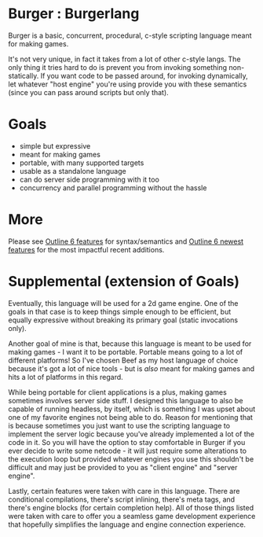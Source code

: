 # Burger : Burgerlang

Burger is a basic, concurrent, procedural, c-style scripting language meant for making games. 


It's not very unique, in fact it takes from a lot of other c-style langs. The only thing it tries hard to do is prevent you from 
invoking something non-statically. If you want code to be passed around, for invoking dynamically, let whatever "host engine" you're using 
provide you with these semantics (since you can pass around scripts but only that).

# Goals

- simple but expressive
- meant for making games
- portable, with many supported targets
- usable as a standalone language
- can do server side programming with it too
- concurrency and parallel programming without the hassle

# More

Please see [Outline 6 features](outline_0_6_refined.md) for syntax/semantics and [Outline 6 newest features](outline_0_6_newfeatures.md) for 
the most impactful recent additions.

# Supplemental (extension of Goals)

Eventually, this language will be used for a 2d game engine. One of the goals in that case is to keep things simple enough to be 
efficient, but equally expressive without breaking its primary goal (static invocations only). 

Another goal of mine is that, because this language is meant to be used for making games - I want it to be portable. Portable means
going to a lot of different platforms! So I've chosen Beef as my host language of choice because it's got a lot of nice tools - but
is _also_ meant for making games and hits a lot of platforms in this regard.

While being portable for client applications is a plus, making games sometimes involves server side stuff. I designed this language
to also be capable of running headless, by itself, which is something I was upset about one of my favorite engines not being able to do. 
Reason for mentioning that is because sometimes you just want to use the scripting language to implement the server logic because you've
already implemented a lot of the code in it. So you will have the option to stay comfortable in Burger if you ever decide to write some
netcode - it will just require some alterations to the execution loop but provided whatever engines you use this shouldn't be difficult and
may just be provided to you as "client engine" and "server engine".

Lastly, certain features were taken with care in this language. There are conditional compilations, there's script inlining, there's 
meta tags, and there's engine blocks (for certain completion help). All of those things listed were taken with care to offer you a 
seamless game development experience that hopefully simplifies the language and engine connection experience.